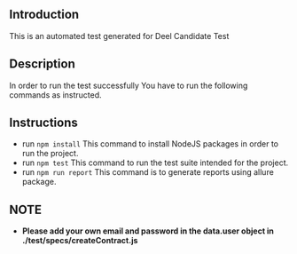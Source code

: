 ## Introduction
This is an automated test generated for Deel Candidate Test

## Description
In order to run the test successfully You have to run the following commands as instructed.

## Instructions
- run ```npm install``` This command to install NodeJS packages in order to run the project.
- run ```npm test``` This command to run the test suite intended for the project.
- run ```npm run report``` This command is to generate reports using allure package.

## NOTE
- **Please add your own email and password in the data.user object in ./test/specs/createContract.js**